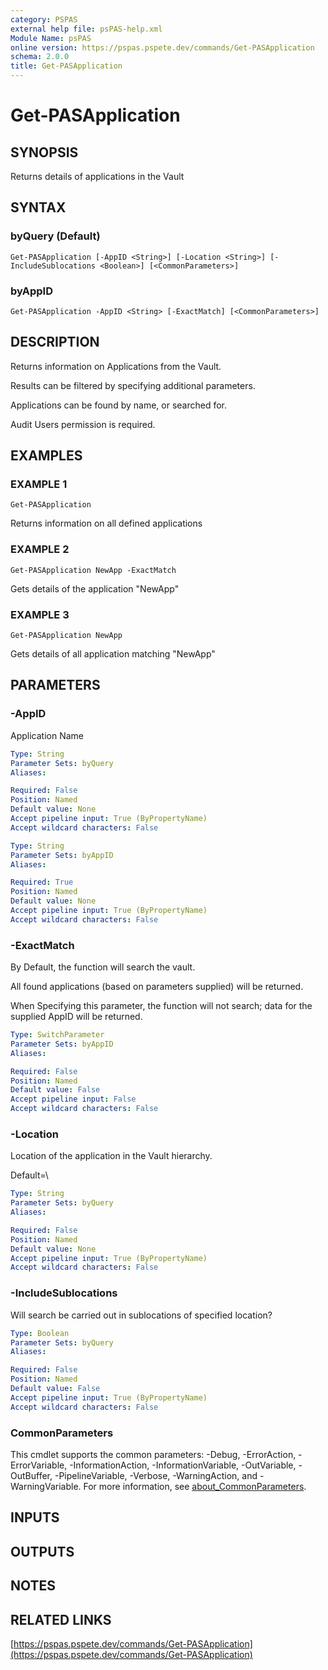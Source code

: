 ```yaml
---
category: PSPAS
external help file: psPAS-help.xml
Module Name: psPAS
online version: https://pspas.pspete.dev/commands/Get-PASApplication
schema: 2.0.0
title: Get-PASApplication
---
```


# Get-PASApplication

## SYNOPSIS
Returns details of applications in the Vault

## SYNTAX

### byQuery (Default)
```
Get-PASApplication [-AppID <String>] [-Location <String>] [-IncludeSublocations <Boolean>] [<CommonParameters>]
```

### byAppID
```
Get-PASApplication -AppID <String> [-ExactMatch] [<CommonParameters>]
```

## DESCRIPTION
Returns information on Applications from the Vault.

Results can be filtered by specifying additional parameters.

Applications can be found by name, or searched for.

Audit Users permission is required.

## EXAMPLES

### EXAMPLE 1
```
Get-PASApplication
```

Returns information on all defined applications

### EXAMPLE 2
```
Get-PASApplication NewApp -ExactMatch
```

Gets details of the application "NewApp"

### EXAMPLE 3
```
Get-PASApplication NewApp
```

Gets details of all application matching "NewApp"

## PARAMETERS

### -AppID
Application Name

```yaml
Type: String
Parameter Sets: byQuery
Aliases:

Required: False
Position: Named
Default value: None
Accept pipeline input: True (ByPropertyName)
Accept wildcard characters: False
```

```yaml
Type: String
Parameter Sets: byAppID
Aliases:

Required: True
Position: Named
Default value: None
Accept pipeline input: True (ByPropertyName)
Accept wildcard characters: False
```

### -ExactMatch
By Default, the function will search the vault.

All found applications (based on parameters supplied) will be returned.

When Specifying this parameter, the function will not search;
data for the supplied AppID will be returned.

```yaml
Type: SwitchParameter
Parameter Sets: byAppID
Aliases:

Required: False
Position: Named
Default value: False
Accept pipeline input: False
Accept wildcard characters: False
```

### -Location
Location of the application in the Vault hierarchy.

Default=\

```yaml
Type: String
Parameter Sets: byQuery
Aliases:

Required: False
Position: Named
Default value: None
Accept pipeline input: True (ByPropertyName)
Accept wildcard characters: False
```

### -IncludeSublocations
Will search be carried out in sublocations of specified location?

```yaml
Type: Boolean
Parameter Sets: byQuery
Aliases:

Required: False
Position: Named
Default value: False
Accept pipeline input: True (ByPropertyName)
Accept wildcard characters: False
```

### CommonParameters
This cmdlet supports the common parameters: -Debug, -ErrorAction, -ErrorVariable, -InformationAction, -InformationVariable, -OutVariable, -OutBuffer, -PipelineVariable, -Verbose, -WarningAction, and -WarningVariable. For more information, see [about_CommonParameters](http://go.microsoft.com/fwlink/?LinkID=113216).

## INPUTS

## OUTPUTS

## NOTES

## RELATED LINKS

[https://pspas.pspete.dev/commands/Get-PASApplication](https://pspas.pspete.dev/commands/Get-PASApplication)

